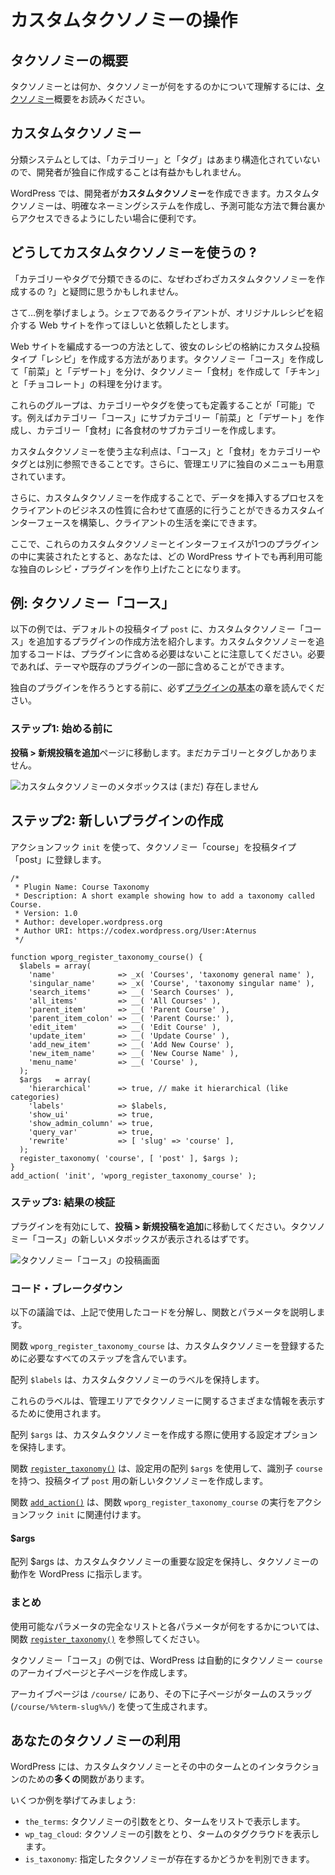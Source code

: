 <!-- 
# Working with Custom Taxonomies
 -->
# カスタムタクソノミーの操作

<!-- 
## Introduction to Taxonomies
 -->
## タクソノミーの概要

<!-- 
To understand what Taxonomies are and what they do please read the [Taxonomy](https://developer.wordpress.org/plugins/taxonomies/) introduction.
 -->
タクソノミーとは何か、タクソノミーが何をするのかについて理解するには、[タクソノミー](https://developer.wordpress.org/plugins/taxonomies/)概要をお読みください。

<!-- 
## Custom Taxonomies
 -->
## カスタムタクソノミー

<!-- 
As classification systems go, "Categories" and "Tags" aren't very structured, so it may be beneficial for a developer to create their own.
 -->
分類システムとしては、「カテゴリー」と「タグ」はあまり構造化されていないので、開発者が独自に作成することは有益かもしれません。

<!-- 
WordPress allows developers to create **Custom Taxonomies**. Custom Taxonomies are useful when one wants to create distinct naming systems and make them accessible behind the scenes in a predictable way.
 -->
WordPress では、開発者が**カスタムタクソノミー**を作成できます。カスタムタクソノミーは、明確なネーミングシステムを作成し、予測可能な方法で舞台裏からアクセスできるようにしたい場合に便利です。

<!-- 
## Why Use Custom Taxonomies?
 -->
## どうしてカスタムタクソノミーを使うの ?

<!-- 
You might ask, "Why bother creating a Custom Taxonomy, when I can organize by Categories and Tags?"
 -->
「カテゴリーやタグで分類できるのに、なぜわざわざカスタムタクソノミーを作成するの ?」と疑問に思うかもしれません。

<!-- 
Well… let's use an example. Suppose we have a client that is a chef who wants you to create a website where she'll feature original recipes.
 -->
さて…例を挙げましょう。シェフであるクライアントが、オリジナルレシピを紹介する Web サイトを作ってほしいと依頼したとします。

<!-- 
One way to organize the website might be to create a Custom Post Type called "Recipes" to store her recipes. Then create a Taxonomy "Courses" to separate "Appetizers" from "Desserts", and finally a Taxonomy "Ingredients" to separate "Chicken" from "Chocolate" dishes.
 -->
Web サイトを編成する一つの方法として、彼女のレシピの格納にカスタム投稿タイプ「レシピ」を作成する方法があります。タクソノミー「コース」を作成して「前菜」と「デザート」を分け、タクソノミー「食材」を作成して「チキン」と「チョコレート」の料理を分けます。

<!-- 
These groups _could_ be defined using Categories or Tags, you could have a "Courses" Category with Subcategories for "Appetizers" and "Desserts", and an "Ingredients" Category with Subcategories for each ingredient.
 -->
これらのグループは、カテゴリーやタグを使っても定義することが「可能」です。例えばカテゴリー「コース」にサブカテゴリー「前菜」と「デザート」を作成し、カテゴリー「食材」に各食材のサブカテゴリーを作成します。

<!-- 
The main advantage of using Custom Taxonomies is that you can reference "Courses" and "Ingredients" independently of Categories and Tags. They even get their own menus in the Administration area.
 -->
カスタムタクソノミーを使う主な利点は、「コース」と「食材」をカテゴリーやタグとは別に参照できることです。さらに、管理エリアに独自のメニューも用意されています。

<!-- 
In addition, creating Custom Taxonomies allows you to build custom interfaces which will ease the life of your client and make the process of inserting data intuitive to their business nature.
 -->
さらに、カスタムタクソノミーを作成することで、データを挿入するプロセスをクライアントのビジネスの性質に合わせて直感的に行うことができるカスタムインターフェースを構築し、クライアントの生活を楽にできます。

<!-- 
Now imagine that these Custom Taxonomies and the interface is implemented inside a plugin; you've just built your own Recipes plugin that can be reused on any WordPress website.
 -->
ここで、これらのカスタムタクソノミーとインターフェイスが1つのプラグインの中に実装されたとすると、あなたは、どの WordPress サイトでも再利用可能な独自のレシピ・プラグインを作り上げたことになります。

<!-- 
## Example: Courses Taxonomy
 -->
## 例: タクソノミー「コース」

<!-- 
The following example will show you how to create a plugin which adds a Custom Taxonomy "Courses" to the default `post` Post Type. Note that the code to add custom taxonomies does not have to be in its own plugin; it can be included in a theme or as part of an existing plugin if desired.
 -->
以下の例では、デフォルトの投稿タイプ `post` に、カスタムタクソノミー「コース」を追加するプラグインの作成方法を紹介します。カスタムタクソノミーを追加するコードは、プラグインに含める必要はないことに注意してください。必要であれば、テーマや既存のプラグインの一部に含めることができます。

<!-- 
Please make sure to read the [Plugin Basics](https://developer.wordpress.org/plugins/plugin-basics/) chapter before attempting to create your own plugin.
 -->
独自のプラグインを作ろうとする前に、必ず[プラグインの基本](https://developer.wordpress.org/plugins/plugin-basics/)の章を読んでください。

<!-- 
### Step 1: Before You Begin
 -->
### ステップ1: 始める前に

<!-- 
Go to **Posts > Add New** page. You will notice that you only have Categories and Tags.
 -->
**投稿 > 新規投稿を追加**ページに移動します。まだカテゴリーとタグしかありません。

<!-- 
![No Custom Taxonomy Meta Box (Yet)](https://make.wordpress.org/docs/files/2014/02/no-custom-taxonomy-meta-box.png)
 -->
![カスタムタクソノミーのメタボックスは (まだ) 存在しません](https://make.wordpress.org/docs/files/2014/02/no-custom-taxonomy-meta-box.png)

<!-- 
## Step 2: Creating a New Plugin
 -->
## ステップ2: 新しいプラグインの作成

<!-- 
Register the Taxonomy "course" for the post type "post" using the `init` action hook.
 -->
アクションフック `init` を使って、タクソノミー「course」を投稿タイプ「post」に登録します。

```
/*
 * Plugin Name: Course Taxonomy
 * Description: A short example showing how to add a taxonomy called Course.
 * Version: 1.0
 * Author: developer.wordpress.org
 * Author URI: https://codex.wordpress.org/User:Aternus
 */

function wporg_register_taxonomy_course() {
  $labels = array(
    'name'              => _x( 'Courses', 'taxonomy general name' ),
    'singular_name'     => _x( 'Course', 'taxonomy singular name' ),
    'search_items'      => __( 'Search Courses' ),
    'all_items'         => __( 'All Courses' ),
    'parent_item'       => __( 'Parent Course' ),
    'parent_item_colon' => __( 'Parent Course:' ),
    'edit_item'         => __( 'Edit Course' ),
    'update_item'       => __( 'Update Course' ),
    'add_new_item'      => __( 'Add New Course' ),
    'new_item_name'     => __( 'New Course Name' ),
    'menu_name'         => __( 'Course' ),
  );
  $args   = array(
    'hierarchical'      => true, // make it hierarchical (like categories)
    'labels'            => $labels,
    'show_ui'           => true,
    'show_admin_column' => true,
    'query_var'         => true,
    'rewrite'           => [ 'slug' => 'course' ],
  );
  register_taxonomy( 'course', [ 'post' ], $args );
}
add_action( 'init', 'wporg_register_taxonomy_course' );
```

<!-- 
### Step 3: Review the Result
 -->
### ステップ3: 結果の検証

<!-- 
Activate your plugin, then go to **Posts > Add New**. You should see a new meta box for your "Courses" Taxonomy.
 -->
プラグインを有効にして、**投稿 > 新規投稿を追加**に移動してください。タクソノミー「コース」の新しいメタボックスが表示されるはずです。

<!-- 
![Courses Taxonomy Post Screen](https://make.wordpress.org/docs/files/2014/02/courses_taxonomy_post_screen.png)
 -->
![タクソノミー「コース」の投稿画面](https://make.wordpress.org/docs/files/2014/02/courses_taxonomy_post_screen.png)

<!-- 
### Code Breakdown
 -->
### コード・ブレークダウン

<!-- 
The following discussion breaks down the code used above describing the functions and parameters.
 -->
以下の議論では、上記で使用したコードを分解し、関数とパラメータを説明します。

<!-- 
The function `wporg_register_taxonomy_course` contains all the steps necessary for registering a Custom Taxonomy.
 -->
関数 `wporg_register_taxonomy_course` は、カスタムタクソノミーを登録するために必要なすべてのステップを含んでいます。

<!-- 
The `$labels` array holds the labels for the Custom Taxonomy.
 -->
配列 `$labels` は、カスタムタクソノミーのラベルを保持します。

<!-- 
These labels will be used for displaying various information about the Taxonomy in the Administration area.
 -->
これらのラベルは、管理エリアでタクソノミーに関するさまざまな情報を表示するために使用されます。

<!-- 
The `$args` array holds the configuration options that will be used when creating our Custom Taxonomy.
 -->
配列 `$args` は、カスタムタクソノミーを作成する際に使用する設定オプションを保持します。

<!-- 
The function [`register_taxonomy()`](https://developer.wordpress.org/reference/functions/register_taxonomy/) creates a new Taxonomy with the identifier `course` for the `post` Post Type using the `$args` array for configuration.
 -->
関数 [`register_taxonomy()`](https://developer.wordpress.org/reference/functions/register_taxonomy/) は、設定用の配列 `$args` を使用して、識別子 `course` を持つ、投稿タイプ `post` 用の新しいタクソノミーを作成します。

<!-- 
The function [`add_action()`](https://developer.wordpress.org/reference/functions/add_action/) ties the `wporg_register_taxonomy_course` function execution to the `init` action hook.
 -->
関数 [`add_action()`](https://developer.wordpress.org/reference/functions/add_action/) は、関数 `wporg_register_taxonomy_course` の実行をアクションフック `init` に関連付けます。

#### $args

<!-- 
The $args array holds important configuration for the Custom Taxonomy, it instructs WordPress how the Taxonomy should work.
 -->
配列 $args は、カスタムタクソノミーの重要な設定を保持し、タクソノミーの動作を WordPress に指示します。

<!-- 
### Summary
 -->
### まとめ

<!-- 
Take a look at [`register_taxonomy()`](https://developer.wordpress.org/reference/functions/register_taxonomy/) function for a full list of accepted parameters and what each of these do.
 -->
使用可能なパラメータの完全なリストと各パラメータが何をするかについては、関数 [`register_taxonomy()`](https://developer.wordpress.org/reference/functions/register_taxonomy/) を参照してください。

<!-- 
With our Courses Taxonomy example, WordPress will automatically create an archive page and child pages for the `course` Taxonomy.
 -->
タクソノミー「コース」の例では、WordPress は自動的にタクソノミー `course` のアーカイブページと子ページを作成します。

<!-- 
The archive page will be at `/course/` with child pages spawning under it using the Term's slug (`/course/%%term-slug%%/`).
 -->
アーカイブページは `/course/` にあり、その下に子ページがタームのスラッグ (`/course/%%term-slug%%/`) を使って生成されます。

<!-- 
## Using Your Taxonomy
 -->
## あなたのタクソノミーの利用

<!-- 
WordPress has **many** functions for interacting with your Custom Taxonomy and the Terms within it.
 -->
WordPress には、カスタムタクソノミーとその中のタームとのインタラクションのための**多くの**関数があります。

<!-- 
Here are some examples:
 -->
いくつか例を挙げてみましょう:

<!-- 
- `the_terms`: Takes a Taxonomy argument and renders the terms in a list.
- `wp_tag_cloud`: Takes a Taxonomy argument and renders a tag cloud of the terms.
- `is_taxonomy`: Allows you to determine if a given taxonomy exists.
 -->
- `the_terms`: タクソノミーの引数をとり、タームをリストで表示します。
- `wp_tag_cloud`: タクソノミーの引数をとり、タームのタグクラウドを表示します。
- `is_taxonomy`: 指定したタクソノミーが存在するかどうかを判別できます。
